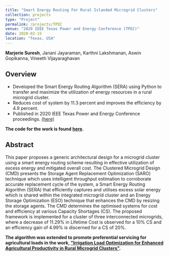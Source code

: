 ```yaml
---
title: "Smart Energy Routing For Rural Islanded Microgrid Clusters"
collection: projects
type: "Project"
permalink: /projects/TPEC
venue: "2020 IEEE Texas Power and Energy Conference (TPEC)"
date: 2020-02-15
location: "Texas, USA"
--- 
```


<b>Marjerie Suresh</b>, Janani Jayaraman, Karthni Lakshmanan, Aswin Gopikanna, Vineeth Vijayaraghavan

## Overview

*	Developed the Smart Energy Routing Algorithm (SERA) using Python to transfer and maximize the utilization of energy resources in a rural microgrid cluster.
*	Reduces cost of system by 11.3 percent and improves the efficiency by 4.9 percent.
*	Published in 2020 IEEE Texas Power and Energy Conference proceedings. [(here)](https://ieeexplore.ieee.org/document/9042508) <br>

**The code for the work is found [here](https://github.com/marjerie/Energy-Routing-Algorithm-For-Microgrid-Clusters).**

## Abstract

This paper proposes a generic architectural design for a microgrid cluster using a smart energy routing scheme resulting in effective utilization of excess energy and mitigated overall cost. The Clustered Microgrid Design (CMD) presents the Storage Agent Replacement Optimization (SARO) technique which uses intelligent throughput estimation to corroborate accurate replacement cycle of the system, a Smart Energy Routing Algorithm (SERA) that efficiently captures and utilises excess solar energy which is shared within the integrated microgrid cluster and an Energy Storage Optimization (ESO) technique that enhances the CMD by resizing the storage agents. The CMD determines the optimised systems for cost and efficiency at various Capacity Shortages (CS). The proposed framework is implemented for a cluster of three interconnected microgrids, where a decrease of 11.29% in Lifetime Cost is observed for a 10% CS and an efficiency gain of 4.99% is discerned for a CS of 20%.

**The algorithm was extended to promote preferential servicing for agricultural loads in the work, ["Irrigation Load Optimization for Enhanced Agricultural Productivity in Rural Microgrid Clusters"](https://marjerie.github.io/projects/GHTC2).**
